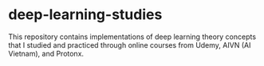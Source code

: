 # deep-learning-studies
This repository contains implementations of deep learning theory concepts that I studied and practiced through online courses from Udemy, AIVN (AI Vietnam), and Protonx.
